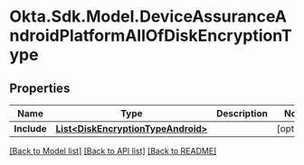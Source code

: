 # Okta.Sdk.Model.DeviceAssuranceAndroidPlatformAllOfDiskEncryptionType

## Properties

Name | Type | Description | Notes
------------ | ------------- | ------------- | -------------
**Include** | [**List&lt;DiskEncryptionTypeAndroid&gt;**](DiskEncryptionTypeAndroid.md) |  | [optional] 

[[Back to Model list]](../README.md#documentation-for-models) [[Back to API list]](../README.md#documentation-for-api-endpoints) [[Back to README]](../README.md)

